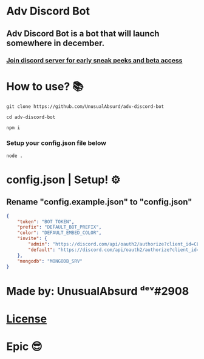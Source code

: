 # Adv Discord Bot
## Adv Discord Bot is a bot that will launch somewhere in december.
### [Join discord server for early sneak peeks and beta access](https://discord.gg/PjRzGTZYfe)

# How to use? 📚
```
git clone https://github.com/UnusualAbsurd/adv-discord-bot
```

```
cd adv-discord-bot
```

```
npm i 
```
### Setup your config.json file below
```
node .
```

# config.json | Setup! ⚙
## Rename "config.example.json" to "config.json"
```json
{
    "token": "BOT_TOKEN",
    "prefix": "DEFAULT_BOT_PREFIX",
    "color": "DEFAULT_EMBED_COLOR",
    "invite": {
        "admin": "https://discord.com/api/oauth2/authorize?client_id=CLIENT_ID&permissions=8&scope=bot%20applications.commands",
        "default": "https://discord.com/api/oauth2/authorize?client_id=CLIENT_ID&permissions=535750376663&scope=bot%20applications.commands"
    },
    "mongodb": "MONGODB_SRV"
}
```

# Made by: UnusualAbsurd ᵈᵉᵛ#2908
# [License](https://github.com/UnusualAbsurd/adv-discord-bot/blob/master/LICENSE)
# Epic 😎
